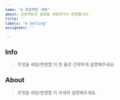 ```yaml
---
name: "⚙️ 프로젝트 세팅"
about: 프로젝트의 설정을 세팅하거나 변경합니다.
title: ''
labels: "⚙️ Setting"
assignees: ''

---
```


## Info 

> 무엇을 세팅/변경할 지 한 줄로 간략하게 설명해주세요.

## About

> 무엇을 세팅/변경할 지 자세히 설명해주세요.
